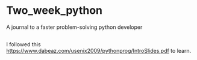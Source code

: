 # Two_week_python
A journal to a faster problem-solving python developer


##
I followed this https://www.dabeaz.com/usenix2009/pythonprog/IntroSlides.pdf to learn. 
